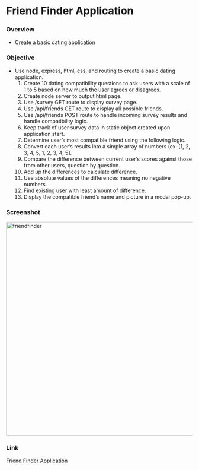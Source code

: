 # Friend Finder Application

### Overview
* Create a basic dating application

### Objective
* Use node, express, html, css, and routing to create a basic dating application.
  1. Create 10 dating compatibility questions to ask users with a scale of 1 to 5 based on how much the user agrees or disagrees.
  2. Create node server to output html page.
  3. Use /survey GET route to display survey page.
  4. Use /api/friends GET route to display all possible friends.
  5. Use /api/friends POST route to handle incoming survey results and handle compatibility logic.
  6. Keep track of user survey data in static object created upon application start.
  7. Determine user’s most compatible friend using the following logic.
    1. Convert each user’s results into a simple array of numbers (ex. [1, 2, 3, 4, 5, 1, 2, 3, 4, 5].
    2. Compare the difference between current user’s scores against those from other users, question by question.
    3. Add up the differences to calculate difference.
    4. Use absolute values of the differences meaning no negative numbers.
    5. Find existing user with least amount of difference.
  8. Display the compatible friend’s name and picture in a modal pop-up.

### Screenshot
<img width="576" alt="friendfinder" src="https://cloud.githubusercontent.com/assets/18523345/20656816/62e37170-b4e5-11e6-9fca-c55258eba137.png">

### Link
[Friend Finder Application](https://salty-reef-23392.herokuapp.com/)
